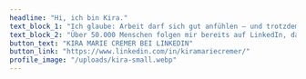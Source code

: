 ```yaml
---
headline: "Hi, ich bin Kira."
text_block_1: "Ich glaube: Arbeit darf sich gut anfühlen – und trotzdem erfolgreich sein. Als Autorin, Podcasthost und Dozentin teile ich hier jede Woche Tools und Gedanken, die dir helfen, deinen Job selbstbestimmt zu gestalten."
text_block_2: "Über 50.000 Menschen folgen mir bereits auf LinkedIn, da ich dort bereits einige Jahre über diese Themen schreibe. Ich freue mich, wenn wir uns vernetzen!"
button_text: "KIRA MARIE CREMER BEI LINKEDIN"
button_link: "https://www.linkedin.com/in/kiramariecremer/"
profile_image: "/uploads/kira-small.webp"
---
```

